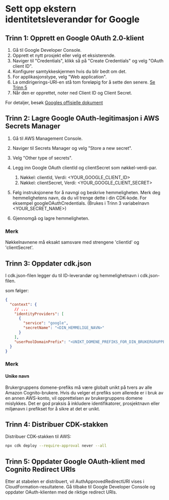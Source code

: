 # Sett opp ekstern identitetsleverandør for Google

## Trinn 1: Opprett en Google OAuth 2.0-klient

1. Gå til Google Developer Console.
2. Opprett et nytt prosjekt eller velg et eksisterende.
3. Naviger til "Credentials", klikk så på "Create Credentials" og velg "OAuth client ID".
4. Konfigurer samtykkeskjermen hvis du blir bedt om det.
5. For applikasjonstype, velg "Web application".
6. La omdirigerings-URI-en stå tom foreløpig for å sette den senere. [Se Trinn 5](#step-5-update-google-oauth-client-with-cognito-redirect-uris)
7. Når den er opprettet, noter ned Client ID og Client Secret.

For detaljer, besøk [Googles offisielle dokument](https://support.google.com/cloud/answer/6158849?hl=en)

## Trinn 2: Lagre Google OAuth-legitimasjon i AWS Secrets Manager

1. Gå til AWS Management Console.
2. Naviger til Secrets Manager og velg "Store a new secret".
3. Velg "Other type of secrets".
4. Legg inn Google OAuth clientId og clientSecret som nøkkel-verdi-par.

   1. Nøkkel: clientId, Verdi: <YOUR_GOOGLE_CLIENT_ID>
   2. Nøkkel: clientSecret, Verdi: <YOUR_GOOGLE_CLIENT_SECRET>

5. Følg instruksjonene for å navngi og beskrive hemmeligheten. Merk deg hemmelighetens navn, da du vil trenge dette i din CDK-kode. For eksempel googleOAuthCredentials. (Brukes i Trinn 3 variabelnavn <YOUR_SECRET_NAME>)
6. Gjennomgå og lagre hemmeligheten.

### Merk

Nøkkelnavnene må eksakt samsvare med strengene 'clientId' og 'clientSecret'.

## Trinn 3: Oppdater cdk.json

I cdk.json-filen legger du til ID-leverandør og hemmelighetnavn i cdk.json-filen.

som følger:

```json
{
  "context": {
    // ...
    "identityProviders": [
      {
        "service": "google",
        "secretName": "<DIN_HEMMELIGE_NAVN>"
      }
    ],
    "userPoolDomainPrefix": "<UNIKT_DOMENE_PREFIKS_FOR_DIN_BRUKERGRUPPE>"
  }
}
```

### Merk

#### Unike navn

Brukergruppens domene-prefiks må være globalt unikt på tvers av alle Amazon Cognito-brukere. Hvis du velger et prefiks som allerede er i bruk av en annen AWS-konto, vil opprettelsen av brukergruppens domene mislykkes. Det er god praksis å inkludere identifikatorer, prosjektnavn eller miljønavn i prefikset for å sikre at det er unikt.

## Trinn 4: Distribuer CDK-stakken

Distribuer CDK-stakken til AWS:

```sh
npx cdk deploy --require-approval never --all
```

## Trinn 5: Oppdater Google OAuth-klient med Cognito Redirect URIs

Etter at stabelen er distribuert, vil AuthApprovedRedirectURI vises i CloudFormation-resultatene. Gå tilbake til Google Developer Console og oppdater OAuth-klienten med de riktige redirect URIs.